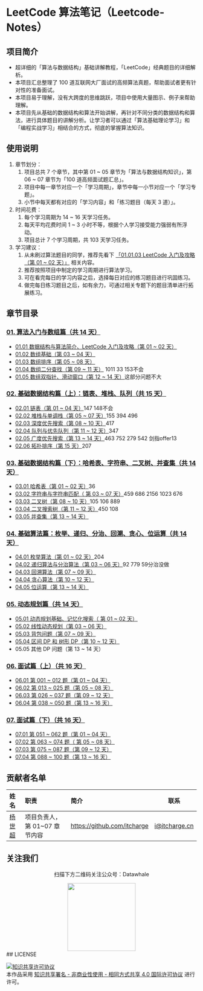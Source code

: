 # LeetCode 算法笔记（Leetcode-Notes）

## 项目简介

- 超详细的「算法与数据结构」基础讲解教程，「LeetCode」经典题目的详细解析。
- 本项目汇总整理了 100 道互联网大厂面试的高频算法真题，帮助面试者更有针对性的准备面试。
- 本项目易于理解，没有大跨度的思维跳跃，项目中使用大量图示、例子来帮助理解。
- 本项目先从基础的数据结构和算法开始讲解，再针对不同分类的数据结构和算法，进行具体题目的讲解分析。让学习者可以通过「算法基础理论学习」和「编程实战学习」相结合的方式，彻底的掌握算法知识。

## 使用说明

1. 章节划分：
   1. 项目总共 7 个章节，其中第 01 ~ 05 章节为「算法与数据结构知识」，第 06 ~ 07 章节为「100 道高频面试题汇总」。
   2. 项目中每一章节对应一个「学习周期」，章节中每一小节对应一个「学习专题」。
   3. 小节中每天都有对应的「学习内容」和「练习题目（每天 3 道）」。
2. 时间花费：
   1. 每个学习周期为 14 ~ 16 天学习任务。
   2. 每天平均花费时间 1 ~ 3 小时不等，根据个人学习接受能力强弱有所浮动。
   3. 项目总计 7 个学习周期，共 103 天学习任务。
3. 学习建议：
   1. 从未刷过算法题目的同学，推荐先看下 [「01.01.03 LeetCode 入门及攻略（第 01 ~ 02 天）」](https://github.com/datawhalechina/leetcode-notes/blob/main/docs/ch01/01.01/01.01.03%20LeetCode-Guide.md) 相关内容。
   2. 推荐按照项目中制定的学习周期进行算法学习。
   3. 可在看完每日的学习内容之后，选择每日对应的练习题目进行巩固练习。
   4. 做完每日练习题目之后，如有余力，可通过相关专题下的题目清单进行拓展练习。

## 章节目录

### [01. 算法入门与数组篇（共 14 天）](https://github.com/datawhalechina/leetcode-notes/blob/main/docs/ch01/index.md)

- [01.01 数据结构与算法简介、LeetCode 入门及攻略（第 01 ~ 02 天）](https://github.com/datawhalechina/leetcode-notes/blob/main/docs/ch01/01.01/index.md)
- [01.02 数组基础（第 03 ~ 04 天）](https://github.com/datawhalechina/leetcode-notes/blob/main/docs/ch01/01.02/index.md)
- [01.03 数组排序（第 05 ~ 08 天）](https://github.com/datawhalechina/leetcode-notes/blob/main/docs/ch01/01.03/index.md)
- [01.04 数组二分查找（第 09 ~ 11 天）](https://github.com/datawhalechina/leetcode-notes/blob/main/docs/ch01/01.04/index.md) 1011    33   153不会
- [01.05 数组双指针、滑动窗口（第 12 ~ 14 天）](https://github.com/datawhalechina/leetcode-notes/blob/main/docs/ch01/01.05/index.md)这部分问题不大

### [02. 基础数据结构篇（上）：链表、堆栈、队列（共 15 天）](https://github.com/datawhalechina/leetcode-notes/blob/main/docs/ch02/index.md)

- [02.01 链表（第 01 ~ 04 天）](https://github.com/datawhalechina/leetcode-notes/blob/main/docs/ch02/02.01/index.md)147 148不会
- [02.02 堆栈与单调栈（第 05 ~ 07 天）](https://github.com/datawhalechina/leetcode-notes/blob/main/docs/ch02/02.02/index.md)155 394 496
- [02.03 深度优先搜索（第 08 ~ 10 天）](https://github.com/datawhalechina/leetcode-notes/blob/main/docs/ch02/02.03/index.md)417
- [02.04 队列与优先队列（第 11 ~ 12 天）](https://github.com/datawhalechina/leetcode-notes/blob/main/docs/ch02/02.04/index.md)347
- [02.05 广度优先搜索（第 13 ~ 14 天）](https://github.com/datawhalechina/leetcode-notes/blob/main/docs/ch02/02.05/index.md)463 752 279 542 剑指offer13
- [02.06 拓扑排序（第 15 天）](https://github.com/datawhalechina/leetcode-notes/blob/main/docs/ch02/02.06/index.md)207

### [03. 基础数据结构篇（下）：哈希表、字符串、二叉树、并查集（共 14 天）](https://github.com/datawhalechina/leetcode-notes/blob/main/docs/ch03/index.md)

- [03.01 哈希表（第 01 ~ 02 天）](https://github.com/datawhalechina/leetcode-notes/blob/main/docs/ch03/03.01/index.md)36
- [03.02 字符串与字符串匹配（ 第 03 ~ 07 天）](https://github.com/datawhalechina/leetcode-notes/blob/main/docs/ch03/03.02/index.md)459 686 2156 1023 676
- [03.03 二叉树（第 08 ~ 10 天）](https://github.com/datawhalechina/leetcode-notes/blob/main/docs/ch03/03.03/index.md)105 106 889
- [03.04 二叉搜索树（第 11 ~ 12 天）](https://github.com/datawhalechina/leetcode-notes/blob/main/docs/ch03/03.04/index.md)450 108
- [03.05 并查集（第 13 ~ 14 天）](https://github.com/datawhalechina/leetcode-notes/blob/main/docs/ch03/03.05/index.md)

### [04. 基础算法篇：枚举、递归、分治、回溯、贪心、位运算（共 14 天）](https://github.com/datawhalechina/leetcode-notes/blob/main/docs/ch04/index.md)

- [04.01 枚举算法（第 01 ~ 02 天）](https://github.com/datawhalechina/leetcode-notes/blob/main/docs/ch04/04.01/index.md)204
- [04.02 递归算法与分治算法（第 03 ~ 06 天）](https://github.com/datawhalechina/leetcode-notes/blob/main/docs/ch04/04.02/index.md)92 779 59分治没做
- [04.03 回溯算法（第 07 ~ 09 天）](https://github.com/datawhalechina/leetcode-notes/blob/main/docs/ch04/04.03/index.md)
- [04.04 贪心算法（第 10 ~ 12 天）](https://github.com/datawhalechina/leetcode-notes/blob/main/docs/ch04/04.04/index.md)
- [04.05 位运算（第 13 ~ 14 天）](https://github.com/datawhalechina/leetcode-notes/blob/main/docs/ch04/04.05/index.md)

### [05. 动态规划篇（共 14 天）](https://github.com/datawhalechina/leetcode-notes/blob/main/docs/ch05/index.md)

- [05.01 动态规划基础、记忆化搜索（ 第 01 ~ 02 天）](https://github.com/datawhalechina/leetcode-notes/blob/main/docs/ch05/05.01/index.md)
- [05.02 线性动态规划（第 03 ~ 06 天）](https://github.com/datawhalechina/leetcode-notes/blob/main/docs/ch05/05.02/index.md)
- [05.03 背包问题（第 07 ~ 09 天）](https://github.com/datawhalechina/leetcode-notes/blob/main/docs/ch05/05.03/index.md)
- [05.04 区间 DP 和 树形 DP（第 10 ~ 12 天）](https://github.com/datawhalechina/leetcode-notes/blob/main/docs/ch05/05.04/index.md)
- 05.05 其他 DP 问题（第 13 ~ 14 天）

### [06. 面试篇（上）（共 16 天）](https://github.com/datawhalechina/leetcode-notes/blob/main/docs/ch06/index.md)

- [06.01 第 001 ~ 012 题（第 01 ~ 04 天）](https://github.com/datawhalechina/leetcode-notes/blob/main/docs/ch06/06.01/index.md)
- [06.02 第 013 ~ 025 题（第 05 ~ 08 天）](https://github.com/datawhalechina/leetcode-notes/blob/main/docs/ch06/06.02/index.md)
- [06.03 第 026 ~ 037 题（第 09 ~ 12 天）](https://github.com/datawhalechina/leetcode-notes/blob/main/docs/ch06/06.03/index.md)
- [06.04 第 038 ~ 050 题（第 13 ~ 16 天）](https://github.com/datawhalechina/leetcode-notes/blob/main/docs/ch06/06.04/index.md)

### [07. 面试篇（下）（共 16 天）](https://github.com/datawhalechina/leetcode-notes/blob/main/docs/ch07/index.md)

- [07.01 第 051 ~ 062 题（第 01 ~ 04 天）](https://github.com/datawhalechina/leetcode-notes/blob/main/docs/ch07/07.01/index.md)
- [07.02 第 063 ~ 074 题（ 第 05 ~ 08 天）](https://github.com/datawhalechina/leetcode-notes/blob/main/docs/ch07/07.02/index.md)
- [07.03 第 075 ~ 087 题（第 09 ~ 12 天）](https://github.com/datawhalechina/leetcode-notes/blob/main/docs/ch07/07.03/index.md)
- [07.04 第 088 ~ 100 题（第 13 ~ 16 天）](https://github.com/datawhalechina/leetcode-notes/blob/main/docs/ch07/07.04/index.md)

## 贡献者名单

| 姓名                                  | 职责                          | 简介                        | 联系          |
| :------------------------------------ | :---------------------------- | :-------------------------- | ------------- |
| [杨世超](https://github.com/itcharge) | 项目负责人，第 01~07 章节内容 | https://github.com/itcharge | i@itcharge.cn |

## 关注我们

<div align=center>
<p>扫描下方二维码关注公众号：Datawhale</p>
<img src="https://raw.githubusercontent.com/datawhalechina/pumpkin-book/master/res/qrcode.jpeg" width = "180" height = "180">
</div>
## LICENSE

<a rel="license" href="http://creativecommons.org/licenses/by-nc-sa/4.0/"><img alt="知识共享许可协议" style="border-width:0" src="https://img.shields.io/badge/license-CC%20BY--NC--SA%204.0-lightgrey" /></a><br/>本作品采用 <a rel="license" href="http://creativecommons.org/licenses/by-nc-sa/4.0/">知识共享署名 - 非商业性使用 - 相同方式共享 4.0 国际许可协议</a> 进行许可。
